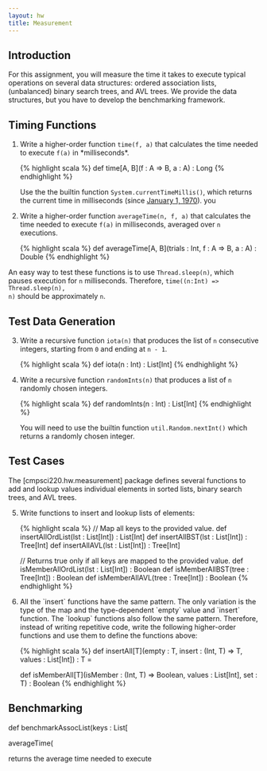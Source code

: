 ```yaml
---
layout: hw
title: Measurement
---
```


Introduction
------------

For this assignment, you will measure the time it takes to execute typical
operations on several data structures: ordered association lists, (unbalanced)
binary search trees, and AVL trees. We provide the data structures, but
you have to develop the benchmarking framework.

Timing Functions
----------------

<ol>

<li>Write a higher-order function <code>time(f, a)</code> that calculates
the time needed to execute <code>f(a)</code> in *milliseconds*.

{% highlight scala %}
def time[A, B](f : A => B, a : A) : Long
{% endhighlight %}

Use the the builtin function
<code>System.currentTimeMillis()</code>, which returns the current time in
milliseconds (since [January 1, 1970]). you </li>

<li>Write a higher-order function <code>averageTime(n, f, a)</code> that
calculates the time needed to execute <code>f(a)</code> in milliseconds,
averaged over <code>n</code> executions.

{% highlight scala %}
def averageTime[A, B](trials : Int, f : A => B, a : A) : Double
{% endhighlight %}

</li>

</ol>

An easy way to test these functions is to use <code>Thread.sleep(n)</code>,
which pauses execution for <code>n</code> milliseconds. Therefore,
<code>time((n:Int) => Thread.sleep(n), n)</code> should be approximately
<code>n</code>.

Test Data Generation
--------------------

<ol start="3">

<li>Write a recursive function <code>iota(n)</code> that produces the list
of <code>n</code> consecutive integers, starting from <code>0</code> and ending
at <code>n - 1</code>.

{% highlight scala %}
def iota(n : Int) : List[Int]
{% endhighlight %}

</li>

<li>Write a recursive function <code>randomInts(n)</code> that produces a list of
<code>n</code> randomly chosen integers.

{% highlight scala %}
def randomInts(n : Int) : List[Int]
{% endhighlight %}

You will need to use the builtin function <code>util.Random.nextInt()</code>
which returns a randomly chosen integer.
</li>

</ol>

Test Cases
----------

The [cmpsci220.hw.measurement] package defines several functions to add and
lookup values individual elements in sorted lists, binary search trees, and AVL
trees.

<ol start="5">

<li>Write functions to insert and lookup lists of elements:

{% highlight scala %}
// Map all keys to the provided value.
def insertAllOrdList(lst : List[Int]) : List[Int]
def insertAllBST(lst : List[Int]) : Tree[Int]
def insertAllAVL(lst : List[Int]) : Tree[Int]

// Returns true only if all keys are mapped to the provided value.
def isMemberAllOrdList(lst : List[Int]) : Boolean
def isMemberAllBST(tree : Tree[Int]) : Boolean
def isMemberAllAVL(tree : Tree[Int]) : Boolean
{% endhighlight %}
</li>

<li>
All the `insert` functions have the same pattern. The only variation is
the type of the map and the type-dependent `empty` value and `insert` function.
The `lookup` functions also follow the same pattern. Therefore, instead of
writing repetitive code, write the following higher-order functions and use
them to define the functions above:


{% highlight scala %}
def insertAll[T](empty : T, insert : (Int, T) => T, values : List[Int]) : T =

def isMemberAll[T](isMember : (Int, T) => Boolean, values : List[Int], set : T) : Boolean
{% endhighlight %}
</li>

</ol>

Benchmarking
------------


def benchmarkAssocList(keys : List[

averageTime(


returns the average time needed to execute

[January 1, 1970]: http://en.wikipedia.org/wiki/Unix_time


